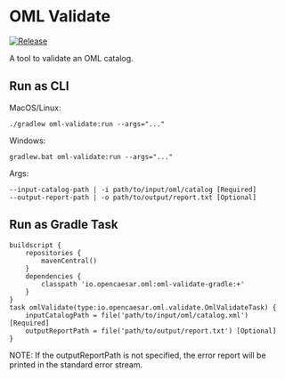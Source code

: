 # OML Validate

[![Release](https://img.shields.io/github/v/tag/opencaesar/oml-tools?label=release)](https://github.com/opencaesar/oml-tools/releases/latest)

A tool to validate an OML catalog.

## Run as CLI

MacOS/Linux:
```
./gradlew oml-validate:run --args="..."
```
Windows:
```
gradlew.bat oml-validate:run --args="..."
```
Args:
```
--input-catalog-path | -i path/to/input/oml/catalog [Required]
--output-report-path | -o path/to/output/report.txt [Optional]
```

## Run as Gradle Task
```
buildscript {
	repositories {
  		mavenCentral()
	}
	dependencies {
		classpath 'io.opencaesar.oml:oml-validate-gradle:+'
	}
}
task omlValidate(type:io.opencaesar.oml.validate.OmlValidateTask) {
	inputCatalogPath = file('path/to/input/oml/catalog.xml') [Required]
	outputReportPath = file('path/to/output/report.txt') [Optional]
}               
```

NOTE: If the outputReportPath is not specified, the error report will be printed in the standard error stream.
